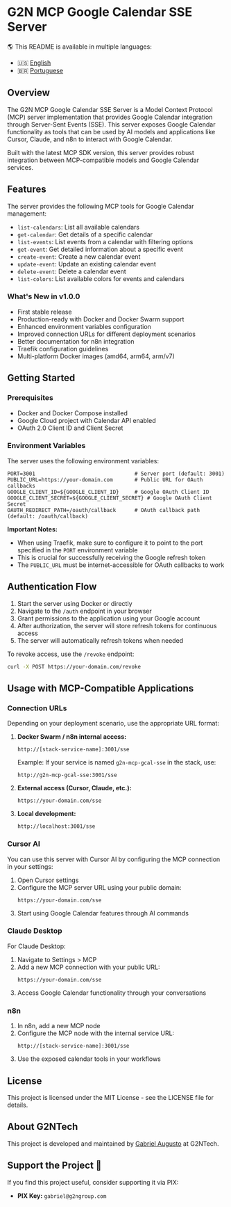 # G2N MCP Google Calendar SSE Server

🌎 This README is available in multiple languages:
- 🇺🇸 [English](README.md)
- 🇧🇷 [Portuguese](README.pt-br.md)

## Overview

The G2N MCP Google Calendar SSE Server is a Model Context Protocol (MCP) server implementation that provides Google Calendar integration through Server-Sent Events (SSE). This server exposes Google Calendar functionality as tools that can be used by AI models and applications like Cursor, Claude, and n8n to interact with Google Calendar.

Built with the latest MCP SDK version, this server provides robust integration between MCP-compatible models and Google Calendar services.

## Features

The server provides the following MCP tools for Google Calendar management:

- `list-calendars`: List all available calendars
- `get-calendar`: Get details of a specific calendar
- `list-events`: List events from a calendar with filtering options
- `get-event`: Get detailed information about a specific event
- `create-event`: Create a new calendar event
- `update-event`: Update an existing calendar event
- `delete-event`: Delete a calendar event
- `list-colors`: List available colors for events and calendars

### What's New in v1.0.0

- First stable release
- Production-ready with Docker and Docker Swarm support
- Enhanced environment variables configuration
- Improved connection URLs for different deployment scenarios
- Better documentation for n8n integration
- Traefik configuration guidelines
- Multi-platform Docker images (amd64, arm64, arm/v7)

## Getting Started

### Prerequisites

- Docker and Docker Compose installed
- Google Cloud project with Calendar API enabled
- OAuth 2.0 Client ID and Client Secret

### Environment Variables

The server uses the following environment variables:

```env
PORT=3001                                # Server port (default: 3001)
PUBLIC_URL=https://your-domain.com       # Public URL for OAuth callbacks
GOOGLE_CLIENT_ID=${GOOGLE_CLIENT_ID}     # Google OAuth Client ID
GOOGLE_CLIENT_SECRET=${GOOGLE_CLIENT_SECRET} # Google OAuth Client Secret
OAUTH_REDIRECT_PATH=/oauth/callback      # OAuth callback path (default: /oauth/callback)
```

**Important Notes:**
- When using Traefik, make sure to configure it to point to the port specified in the `PORT` environment variable
- This is crucial for successfully receiving the Google refresh token
- The `PUBLIC_URL` must be internet-accessible for OAuth callbacks to work

## Authentication Flow

1. Start the server using Docker or directly
2. Navigate to the `/auth` endpoint in your browser
3. Grant permissions to the application using your Google account
4. After authorization, the server will store refresh tokens for continuous access
5. The server will automatically refresh tokens when needed

To revoke access, use the `/revoke` endpoint:
```bash
curl -X POST https://your-domain.com/revoke
```

## Usage with MCP-Compatible Applications

### Connection URLs

Depending on your deployment scenario, use the appropriate URL format:

1. **Docker Swarm / n8n internal access:**
   ```
   http://[stack-service-name]:3001/sse
   ```
   Example: If your service is named `g2n-mcp-gcal-sse` in the stack, use:
   ```
   http://g2n-mcp-gcal-sse:3001/sse
   ```

2. **External access (Cursor, Claude, etc.):**
   ```
   https://your-domain.com/sse
   ```

3. **Local development:**
   ```
   http://localhost:3001/sse
   ```

### Cursor AI

You can use this server with Cursor AI by configuring the MCP connection in your settings:

1. Open Cursor settings
2. Configure the MCP server URL using your public domain:
   ```
   https://your-domain.com/sse
   ```
3. Start using Google Calendar features through AI commands

### Claude Desktop

For Claude Desktop:

1. Navigate to Settings > MCP
2. Add a new MCP connection with your public URL:
   ```
   https://your-domain.com/sse
   ```
3. Access Google Calendar functionality through your conversations

### n8n

1. In n8n, add a new MCP node
2. Configure the MCP node with the internal service URL:
   ```
   http://[stack-service-name]:3001/sse
   ```
3. Use the exposed calendar tools in your workflows 

## License

This project is licensed under the MIT License - see the LICENSE file for details.

## About G2NTech

This project is developed and maintained by [Gabriel Augusto](https://github.com/oaugustosgabriel) at G2NTech.

## Support the Project 💜

If you find this project useful, consider supporting it via PIX:
- **PIX Key:** `gabriel@g2ngroup.com` 